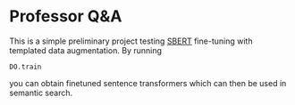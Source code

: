 # Professor Q&A
This is a simple preliminary project testing [SBERT](https://www.sbert.net/) fine-tuning with templated data augmentation.
By running
```
DO.train
```
you can obtain finetuned sentence transformers which can then be used in semantic search.
